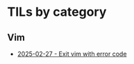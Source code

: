 # TILs by category

## Vim
* [2025-02-27 - Exit vim with error code](vim/exit_vim_with_error_code.md)


